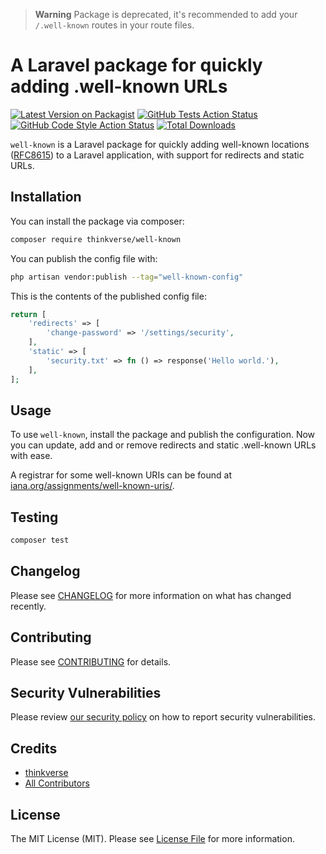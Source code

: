 > **Warning** Package is deprecated, it's recommended to add your `/.well-known` routes in your route files.

# A Laravel package for quickly adding .well-known URLs

[![Latest Version on Packagist](https://img.shields.io/packagist/v/thinkverse/well-known.svg?style=flat-square)](https://packagist.org/packages/thinkverse/well-known)
[![GitHub Tests Action Status](https://img.shields.io/github/workflow/status/thinkverse/well-known/run-tests?label=tests)](https://github.com/thinkverse/well-known/actions?query=workflow%3Arun-tests+branch%3Amain)
[![GitHub Code Style Action Status](https://img.shields.io/github/workflow/status/thinkverse/well-known/Check%20&%20fix%20styling?label=code%20style)](https://github.com/thinkverse/well-known/actions?query=workflow%3A"Check+%26+fix+styling"+branch%3Amain)
[![Total Downloads](https://img.shields.io/packagist/dt/thinkverse/well-known.svg?style=flat-square)](https://packagist.org/packages/thinkverse/well-known)

`well-known` is a Laravel package for quickly adding well-known locations ([RFC8615](https://datatracker.ietf.org/doc/html/rfc8615)) to a Laravel application, with support for redirects and static URLs.

## Installation

You can install the package via composer:

```bash
composer require thinkverse/well-known
```

You can publish the config file with:
```bash
php artisan vendor:publish --tag="well-known-config"
```

This is the contents of the published config file:

```php
return [
    'redirects' => [
        'change-password' => '/settings/security',
    ],
    'static' => [
        'security.txt' => fn () => response('Hello world.'),
    ],
];
```

## Usage

To use `well-known`, install the package and publish the configuration. Now you can update, 
add and or remove redirects and static .well-known URLs with ease.

A registrar for some well-known URIs can be found at [iana.org/assignments/well-known-uris/](https://www.iana.org/assignments/well-known-uris/well-known-uris.xhtml).

## Testing

```bash
composer test
```

## Changelog

Please see [CHANGELOG](CHANGELOG.md) for more information on what has changed recently.

## Contributing

Please see [CONTRIBUTING](.github/CONTRIBUTING.md) for details.

## Security Vulnerabilities

Please review [our security policy](../../security/policy) on how to report security vulnerabilities.

## Credits

- [thinkverse](https://github.com/thinkverse)
- [All Contributors](../../contributors)

## License

The MIT License (MIT). Please see [License File](LICENSE.md) for more information.

